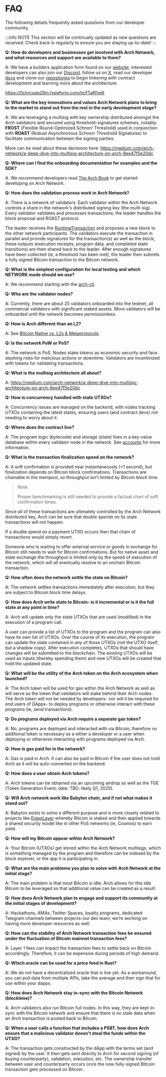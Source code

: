 # FAQ

The following details frequently asked questions from our developer community.

:::info NOTE
This section will be continually updated as new questions are received. Check back in regularly to ensure you are staying up-to-date!
:::

**Q: How do developers and businesses get involved with Arch Network, and what resources and support are available to them?**

A: We have a builders application form found on our [website](https://arch.network); interested developers can also join our [Discord](https://discord.gg/archnetwork), follow us on [X](https://x.com/archntwrk), read our developer [docs](https://docs.arch.network) and clone our [repositories](https://github.com/arch-network) to begin tinkering with contract development and learning more about the architecture.

​https://0chrcuqp28m.typeform.com/to/fTaRfve6

**Q: What are the key innovations and values Arch Network plans to bring to the market to stand out from the rest in the early development stage?**

A: We are leveraging a multisig with key ownership distributed amongst the Arch validators and secured using threshold-signatures schemes, notably: **FROST** (Flexible Round-Optimized Schnorr Threshold) used in conjunction with **ROAST** (Robust Asynchronous Schnorr Threshold Signatures) to facilitate communication between the signing parties.

More can be read about these decisions here: https://medium.com/arch-network/a-deep-dive-into-multisig-architecture-on-arch-8ee47f5e20dc​

**Q: Where can I find the onboarding documentation for examples and the SDK?**

A. We recommend developers read [The Arch Book](https://docs.arch.network/book) to get started developing on Arch Network.

**Q: How does the validation process work in Arch Network?**

A: There is a network of validators. Each validator within the Arch Network controls a share in the network's distributed signing key (the multi-sig).  Every validator validates and processes transactions; the leader handles the block proposal and ROAST protocol.

The leader receives the [RuntimeTransaction](https://docs.arch.network/book/sdk/runtime-transaction.html) and proposes a new block to the other network participants. The validators execute the transaction in parallel and provide signatures for the transaction(s) as well as the block; these outputs (execution receipts, program data, and completed state transitions) are then shared back to the leader. After enough signatures have been collected (ie, a threshold has been met), the leader then submits a fully signed Bitcoin transaction to the Bitcoin network.

**Q: What is the simplest configuration for local testing and which NETWORK mode should we use?**

A: We recommend starting with the [arch-cli](https://github.com/arch-network/arch-cli).

**Q: Who are the validator nodes?**

A: Currently, there are about 25 validators onboarded into the testnet, all commercial validators with significant staked assets. More validators will be onboarded until the network becomes permissionless.

**Q: How is Arch different than an L2?**

A: See [Bitcoin Native vs. L2s & Metaprotocols](../learn/ecosystem/bitcoin-native-vs-l2-metaprotocols.md).

**Q: Is the network PoW or PoS?**

A: The network is PoS. Nodes stake tokens as economic security and face slashing risks for malicious actions or downtime. Validators are incentivized with tokens for validating transactions.

**Q: What is the multisig architecture all about?**

A: https://medium.com/arch-network/a-deep-dive-into-multisig-architecture-on-arch-8ee47f5e20dc​

**Q: How is concurrency handled with state UTXOs?**

A: Concurrency issues are managed on the backend, with nodes tracking UTXOs containing the latest states, ensuring users (and contract devs) not needing to worry about it.

**Q: Where does the contract live?**

A: The program logic (bytecode) and storage (state) lives in a key-value database within every validator node in the network. See [accounts](https://docs.arch.network/book/program/account.html) for more information.

**Q: What is the transaction finalization speed on the network?**

A: A soft confirmation is provided near instantaneously (<1 second), but finalization depends on Bitcoin block confirmations. Transactions are chainable in the mempool, so throughput isn't limited by Bitcoin block time. 

> Note:
>
> Proper benchmarking is still needed to provide a factual chart of soft confirmation times.

Since all of these transactions are ultimately controlled by the Arch Network distributed key, Arch can be sure that double spends on its state transactions will not happen.

If a double spend on a payment UTXO occurs then that chain of transactions would simply revert.

Someone who is waiting to offer external service or goods in exchange for Bitcoin still needs to wait for Bitcoin confirmations. But for native asset and state exchange the throughput is limited only by the speed of execution of the network, which will all eventually resolve to an onchain Bitcoin transaction.

**Q: How often does the network settle the state on Bitcoin?**

A: The network settles transactions immediately after execution, but they are subject to Bitcoin block time delays.

**Q: How does Arch write state to Bitcoin- is it incremental or is it the full state at any point in time?**

A: Arch will update only the state UTXOs that are used (modified) in the execution of a program call.

A user can provide a list of UTXOs to the program and the program can also have its own list of UTXOs.  Over the course of its execution, the program can update the state contained in any of those UTXOs (not the UTXO itself, but a shadow copy).  After execution completes, UTXOs that should have changes will be submitted to the blockchain.  The existing UTXOs will be used as inputs (thereby spending them) and new UTXOs will be created that hold the updated state.

**Q: What will be the utility of the Arch token on the Arch ecosystem when launched?**

A: The Arch token will be used for gas within the Arch Network as well as will serve as the token that validators will stake behind their Arch nodes. The Arch token will not be needed by developers- nor will it be required for end users of DApps- to deploy programs or otherwise interact with these programs (ie, send transactions).

**Q: Do programs deployed via Arch require a separate gas token?**

A: No, programs are deployed and interacted with via Bitcoin, therefore no additional token is necessary as a either a developer or a user when deploying or otherwise interacting with programs deployed via Arch.

**Q: How is gas paid for in the network?**

A: Gas is paid in Arch. It can also be paid in Bitcoin if the user does not hold Arch as it will be auto-converted on the backend.

**Q: How does a user obtain Arch tokens?**

A: Arch tokens can be obtained via an upcoming airdrop as well as the TGE (Token Generation Event; date: TBD; likely Q1, 2025).

**Q: Will Arch network work like Babylon chain, and if not what makes it stand out?**

A: Babylon exists to solve a different purpose and is more closely related to projects like [EigenLayer](https://www.eigenlayer.xyz/) whereby Bitcoin is staked and then applied towards a shared security model like in other PoS networks (ie, Cosmos) to earn yield.

**Q: How will my Bitcoin appear within Arch Network?**

A: Your Bitcoin (UTXOs) get stored within the Arch Network multisigs, which is something managed by the program and therefore can be indexed by the block explorer, or the app it is participating in.

**Q: What are the main problems you plan to solve with Arch Network at the initial stage?**

A: The main problem is that most Bitcoin is idle; Arch allows for this idle Bitcoin to be leveraged so that additional value can be created as a result.

**Q: How does Arch Network plan to engage and support its community at the initial stages of development?**

A: Hackathons, AMAs, Twitter Spaces, loyalty programs, dedicated Telegram channels between projects-our dev team; we’re working on having more developer resources as well.

**Q: How can the stability of Arch Network transaction fees be ensured under the fluctuation of Bitcoin mainnet transaction fees?**

A: Layer 1 fees can impact the transaction fees to settle back on Bitcoin accordingly. Therefore, it can be expensive during periods of high demand.

**Q: Which oracle can be used for a price feed in Rust?**

A: We do not have a decentralized oracle that is live yet. As a workaround, you can poll data from multiple APIs, take the average and then sign that for use within your dapps.

**Q: How does Arch Network stay in-sync with the Bitcoin Network (blocktime)?**

A: Arch validators also run Bitcoin full nodes. In this way, they are kept in-sync with the Bitcoin network and ensure that there is no stale data when an Arch transaction is posted back to Bitcoin.

**Q: When a user calls a function that includes a PSBT, how does Arch ensure that a malicious validator doesn't steal the funds within the UTXO?**

A: The transaction gets constructed by the dApp with the terms set (and signed) by the user. It then gets sent directly to Arch for second signing (of buying counterparty), validation, execution, etc. The ownership transfer between user and counterparty occurs once the now fully-signed Bitcoin transaction gets processed on Bitcoin.
